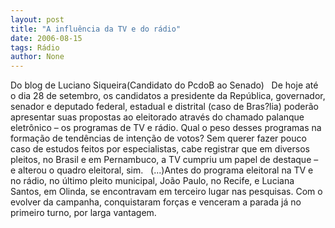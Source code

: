 ```yaml
---
layout: post
title: "A influência da TV e do rádio"
date: 2006-08-15
tags: Rádio
author: None
---
```

Do blog de Luciano Siqueira(Candidato do PcdoB ao Senado)
&nbsp;
De hoje até o dia 28 de setembro, os candidatos a presidente da República, governador, senador e deputado federal, estadual e distrital (caso de Bras?lia) poderão apresentar suas propostas ao eleitorado através do chamado palanque eletrônico – os programas de TV e rádio. Qual o peso desses programas na formação de tendências de intenção de votos? Sem querer fazer pouco caso de estudos feitos por especialistas, cabe registrar que em diversos pleitos, no Brasil e em Pernambuco, a TV cumpriu um papel de destaque – e alterou o quadro eleitoral, sim.
&nbsp;
(...)Antes do programa eleitoral na TV e no rádio, no último pleito municipal, João Paulo, no Recife, e Luciana Santos, em Olinda, se encontravam em terceiro lugar nas pesquisas. Com o evolver da campanha, conquistaram forças e venceram a parada já no primeiro turno, por larga vantagem. 